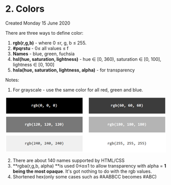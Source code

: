 # 2. Colors
Created Monday 15 June 2020

There are three ways to define color:

1. **rgb(r,g,b)** - where 0 ≤r, g, b ≤ 255.
2. **#pqrstu** - 0≤ all values ≤ f
3. **Names** - blue, green, fuchsia
4. **hsl(hue, saturation, lightness)** - hue ∈ [0, 360), saturation ∈ [0, 100], lightness ∈ [0, 100]
5. **hsla(hue, saturation, lightness, alpha)** - for transparency


Notes:

1. For grayscale - use the same color for all red, green and blue.

![](/assets/2_Colors-image-1.png)

2. There are about 140 names supported by HTML/CSS
3. **rgba(r,g,b, alpha) **is used 0≤α≤1 to allow transparency with alpha = **1 being the most opaque**. It's got nothing to do with the rgb values.
4. Shortened hex(only some cases such as #AABBCC becomes #ABC)


